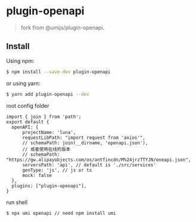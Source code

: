 # plugin-openapi

> fork from @umijs/plugin-openapi.

## Install

Using npm:

```bash
$ npm install --save-dev plugin-openapi
```

or using yarn:

```bash
$ yarn add plugin-openapi --dev
```

root config folder

```
import { join } from 'path';
export default {
  openAPI: {
      projectName: 'luna',
      requestLibPath: "import request from 'axios'",
      // schemaPath: join(__dirname, 'openapi.json'),
      // 或者使用在线的版本
      // schemaPath: "https://gw.alipayobjects.com/os/antfincdn/M%24jrzTTYJN/oneapi.json",
      serversPath: 'api', // default is './src/services'
      genType: 'js', // js or ts
      mock: false
  },
  plugins: ["plugin-openapi"],
}
```

run shell
```
$ npx umi openapi // need npm install umi
```
